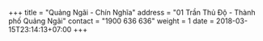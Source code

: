 +++
title = "Quảng Ngãi - Chín Nghĩa"
address = "01 Trần Thủ Độ - Thành phố Quảng Ngãi"
contact = "1900 636 636"
weight =  1
date = 2018-03-15T23:14:13+07:00
+++
